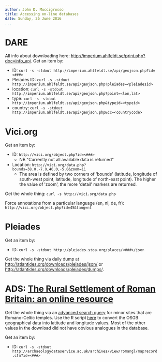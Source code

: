 ```yaml
---
author: John D. Muccigrosso
title: Accessing on-line databases
date: Sunday, 26 June 2016
...
```


# DARE

All info about downloading here: <http://imperium.ahlfeldt.se/print.php?doc=info_api>. Get an item by:

- ID: `curl -s -stdout http://imperium.ahlfeldt.se/api/geojson.php?id=<###>`
- Pleiades ID: `curl -s -stdout http://imperium.ahlfeldt.se/api/geojson.php?pleiades=<pleiadesid>`
- location: `curl -s -stdout http://imperium.ahlfeldt.se/api/geojson.php?point=<lon,lat>`
- type: `curl -s -stdout http://imperium.ahlfeldt.se/api/geojson.php&typeid=<typeid>`
- country: `curl -s -stdout http://imperium.ahlfeldt.se/api/geojson.php&cc=<countrycode>`

# Vici.org

Get an item by:

- ID: `http://vici.org/object.php?id=<###>`
	- NB "Currently not all available data is returned"
- Location: `http://vici.org/data.php?bounds=38.0,-7.0,40.0,-5.0&zoom=11`
	- The area is defined by two corners of 'bounds' (latitude, longitude of south-west point, latitude, longitude of north-east point). The higher the value of 'zoom', the more 'detail' markers are returned.

Get the whole thing: `curl -s http://vici.org/data.php`

Force annotations from a particular language (en, nl, de, fr): `http://vici.org/object.php?id=45&lang=nl` 

# Pleiades

Get an item by:

- ID: `curl -s -stdout http://pleiades.stoa.org/places/<###>/json`

Get the whole thing via daily dump at <http://atlantides.org/downloads/pleiades/json/> or <http://atlantides.org/downloads/pleiades/dumps/>.

# ADS: [The Rural Settlement of Roman Britain: an online resource](http://archaeologydataservice.ac.uk/archives/view/romangl/maprecord.cfm?id=3031)

Get the whole thing via an [advanced search query](http://archaeologydataservice.ac.uk/archives/view/romangl/query.cfm?queryType=structured) for minor sites that are Romano-Celtic temples. Use the R script [here](https://www.reddit.com/r/rstats/comments/5yao7z/how_to_convert_coordinates_from_osgb_to_wgs84/) to convert the OSGB geographical data into latitude and longitude values. Most of the other values in the download did not have obvious analogues in the database.

Get an item by:

- ID: `curl -s -stdout http://archaeologydataservice.ac.uk/archives/view/romangl/maprecord.cfm?id=<###>`

